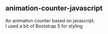 ## animation-counter-javascript</br>
An animation counter based on javascript.</br>
I used a bit of Bootstrap 5 for styling
